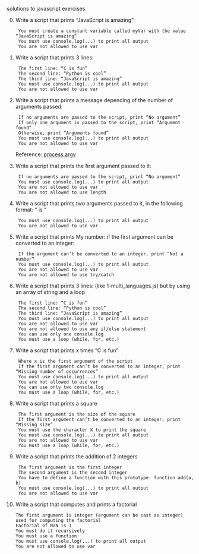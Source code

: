 solutions to javascript exercises

0. Write a script that prints “JavaScript is amazing”:

        You must create a constant variable called myVar with the value “JavaScript is amazing”
        You must use console.log(...) to print all output
        You are not allowed to use var

1. Write a script that prints 3 lines:

        The first line: “C is fun”
        The second line: “Python is cool”
        The third line: “JavaScript is amazing”
        You must use console.log(...) to print all output
        You are not allowed to use var

2. Write a script that prints a message depending of the number of arguments passed:

        If no arguments are passed to the script, print “No argument”
        If only one argument is passed to the script, print “Argument found”
        Otherwise, print “Arguments found”
        You must use console.log(...) to print all output
        You are not allowed to use var
    Reference: [process.argv](https://nodejs.org/api/process.html#process_process_argv)

3. Write a script that prints the first argument passed to it:

        If no arguments are passed to the script, print “No argument”
        You must use console.log(...) to print all output
        You are not allowed to use var
        You are not allowed to use length

4. Write a script that prints two arguments passed to it, in the following format: “ is ”

        You must use console.log(...) to print all output
        You are not allowed to use var

5. Write a script that prints My number: <first argument converted in integer> if the first argument can be converted to an integer:

        If the argument can’t be converted to an integer, print “Not a number”
        You must use console.log(...) to print all output
        You are not allowed to use var
        You are not allowed to use try/catch

6. Write a script that prints 3 lines: (like 1-multi_languages.js) but by using an array of string and a loop

        The first line: “C is fun”
        The second line: “Python is cool”
        The third line: “JavaScript is amazing”
        You must use console.log(...) to print all output
        You are not allowed to use var
        You are not allowed to use any if/else statement
        You can use only one console.log
        You must use a loop (while, for, etc.)

7. Write a script that prints x times “C is fun”

        Where x is the first argument of the script
        If the first argument can’t be converted to an integer, print “Missing number of occurrences”
        You must use console.log(...) to print all output
        You are not allowed to use var
        You can use only two console.log
        You must use a loop (while, for, etc.)

8. Write a script that prints a square

        The first argument is the size of the square
        If the first argument can’t be converted to an integer, print “Missing size”
        You must use the character X to print the square
        You must use console.log(...) to print all output
        You are not allowed to use var
        You must use a loop (while, for, etc.)

9. Write a script that prints the addition of 2 integers

        The first argument is the first integer
        The second argument is the second integer
        You have to define a function with this prototype: function add(a, b)
        You must use console.log(...) to print all output
        You are not allowed to use var

10. Write a script that computes and prints a factorial

        The first argument is integer (argument can be cast as integer) used for computing the factorial
        Factorial of NaN is 1
        You must do it recursively
        You must use a function
        You must use console.log(...) to print all output
        You are not allowed to use var

